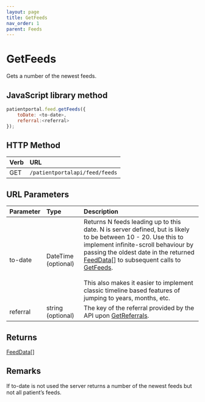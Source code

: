 ```yaml
---
layout: page
title: GetFeeds
nav_order: 1
parent: Feeds
---
```


# GetFeeds

Gets a number of the newest feeds.

## JavaScript library method

```javascript
patientportal.feed.getFeeds({
    toDate: <to-date>,
    referral:<referral>
});
```

## HTTP Method

| Verb | URL                                               |
|:-----|:--------------------------------------------------|
| GET | `/patientportalapi/feed/feeds` |

## URL Parameters

| Parameter | Type   | Description                                                 |
|:----------|:-------|:------------------------------------------------------------|
| to-date | DateTime (optional) | Returns N feeds leading up to this date. N is server defined, but is likely to be between 10 - 20. Use this to implement infinite-scroll behaviour by passing the oldest date in the returned [FeedData](../objects-and-data-types/feeddata)[] to subsequent calls to [GetFeeds](../feeds/getfeeds).<br><br>This also makes it easier to implement classic timeline based features of jumping to years, months, etc. |
| referral | string (optional) | The key of the referral provided by the API upon [GetReferrals](../referrals/getreferrals). |

## Returns

[FeedData](../objects-and-data-types/feeddata)[]

## Remarks

If to-date is not used the server returns a number of the newest feeds but not all patient’s feeds.
